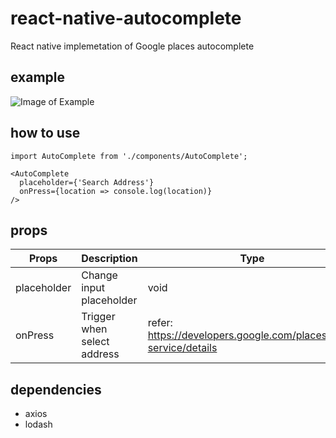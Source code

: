 # react-native-autocomplete
React native implemetation of Google places autocomplete 

## example
![Image of Example](https://user-images.githubusercontent.com/5220867/73115035-b8030180-3f5b-11ea-85a6-e584b24ce1f7.gif)

## how to use

```
import AutoComplete from './components/AutoComplete';

<AutoComplete 
  placeholder={'Search Address'} 
  onPress={location => console.log(location)}
/>

```

## props

| Props        | Description                         | Type          |
| ------------ | ----------------------------------- | ------------- |
| placeholder  | Change input placeholder            | void |
| onPress      | Trigger when select address         | refer: https://developers.google.com/places/web-service/details  |


## dependencies

- axios
- lodash
